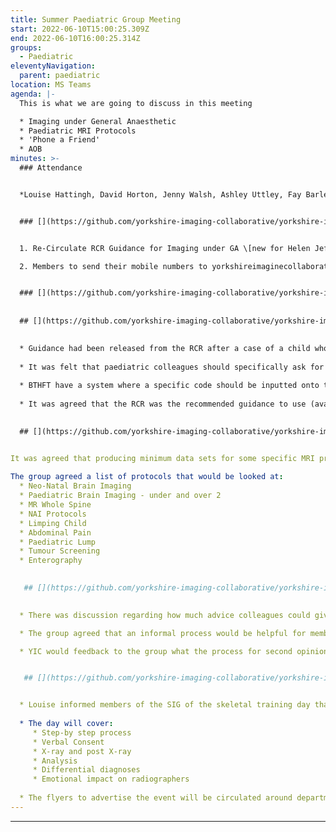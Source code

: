 ```yaml
---
title: Summer Paediatric Group Meeting
start: 2022-06-10T15:00:25.309Z
end: 2022-06-10T16:00:25.314Z
groups:
  - Paediatric
eleventyNavigation:
  parent: paediatric
location: MS Teams
agenda: |-
  This is what we are going to discuss in this meeting

  * Imaging under General Anaesthetic
  * Paediatric MRI Protocols
  * 'Phone a Friend'
  * AOB
minutes: >-
  ### Attendance


  *Louise Hattingh, David Horton, Jenny Walsh, Ashley Uttley, Fay Barley, Jo Housley, Jonathan McConnell*


  ### [](https://github.com/yorkshire-imaging-collaborative/yorkshire-imaging-collaborative.github.io/blob/master/src/meetings/2022-06-10-paeds.md#actions)Actions


  1. Re-Circulate RCR Guidance for Imaging under GA \[new for Helen Jeffrey]

  2. Members to send their mobile numbers to yorkshireimaginecollaborative@nhs.net to set up an informal whatsapp group \[new for all]


  ### [](https://github.com/yorkshire-imaging-collaborative/yorkshire-imaging-collaborative.github.io/blob/master/src/meetings/2022-06-10-paeds.md#key-discussion-points)Key Discussion Points
  
  
  ## [](https://github.com/yorkshire-imaging-collaborative/yorkshire-imaging-collaborative.github.io/blob/master/src/meetings/2022-06-10-paeds.md#imaging-under-GA)Imaging under GA
  

  * Guidance had been released from the RCR after a case of a child who died whilst under GA, where the parents had never officially consented to this. The guidance states that specific consent for GA is required, and confirmation that parents and guardians have been made aware of risks associated.
  
  * It was felt that paediatric colleagues should specifically ask for consent before the case is sent to Radiology.  
  
  * BTHFT have a system where a specific code should be inputted onto the system if a case that needs GA for imaging is required. If the code has not been specified then it is bounced back to the paediatrician. 
  
  * It was agreed that the RCR was the recommended guidance to use (available on the YIC website)
  

  ## [](https://github.com/yorkshire-imaging-collaborative/yorkshire-imaging-collaborative.github.io/blob/master/src/meetings/2022-06-10-paeds.md#paediatric-MRI-protocols)Paediatric MRI Protocols


It was agreed that producing minimum data sets for some specific MRI protocols would be useful so that Trusts have a basis of what to do for examinations.
  
The group agreed a list of protocols that would be looked at:
  * Neo-Natal Brain Imaging
  * Paediatric Brain Imaging - under and over 2
  * MR Whole Spine
  * NAI Protocols
  * Limping Child
  * Abdominal Pain
  * Paediatric Lump
  * Tumour Screening 
  * Enterography
  

   ## [](https://github.com/yorkshire-imaging-collaborative/yorkshire-imaging-collaborative.github.io/blob/master/src/meetings/2022-06-10-paeds.md#phone-a-friend)Phone a Friend
  

  * There was discussion regarding how much advice colleagues could give to other Trusts that doesn't exceed their service level agreement. 

  * The group agreed that an informal process would be helpful for members to posts any questions.

  * YIC would feedback to the group what the process for second opinions was.


   ## [](https://github.com/yorkshire-imaging-collaborative/yorkshire-imaging-collaborative.github.io/blob/master/src/meetings/2022-06-10-paeds.md#AOB)AOB


  * Louise informed members of the SIG of the skeletal training day that has been planned for 24th September. The day is open to all radiographers who do skeletal surveys for non-accidental injuries on children. 
  
  * The day will cover:
     * Step-by step process
     * Verbal Consent
     * X-ray and post X-ray
     * Analysis
     * Differential diagnoses
     * Emotional impact on radiographers
  
  * The flyers to advertise the event will be circulated around departments.
---
```






 













---
